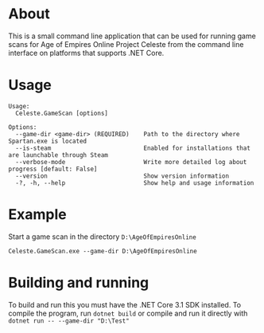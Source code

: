 # About
This is a small command line application that can be used for running game scans for Age of Empires Online Project Celeste from the command line interface on platforms that supports .NET Core.

# Usage
```
Usage:
  Celeste.GameScan [options]

Options:
  --game-dir <game-dir> (REQUIRED)    Path to the directory where Spartan.exe is located
  --is-steam                          Enabled for installations that are launchable through Steam
  --verbose-mode                      Write more detailed log about progress [default: False]
  --version                           Show version information
  -?, -h, --help                      Show help and usage information
```

# Example
Start a game scan in the directory `D:\AgeOfEmpiresOnline`
```
Celeste.GameScan.exe --game-dir D:\AgeOfEmpiresOnline
```

# Building and running
To build and run this you must have the .NET Core 3.1 SDK installed. To compile the program, run `dotnet build` or compile and run it directly with `dotnet run -- --game-dir "D:\Test"` 